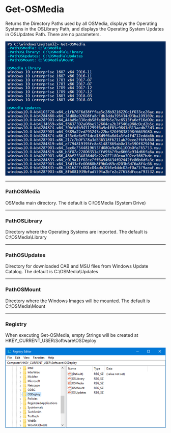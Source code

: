 # Get-OSMedia

Returns the Directory Paths used by all OSMedia, displays the Operating Systems in the OSLibrary Path, and displays the Operating System Updates in OSUpdates Path.  There are no parameters.

![](/assets/2018-06-24_22-38-13.png)

---

### PathOSMedia

OSMedia main directory.  The default is C:\OSMedia \(System Drive\)

---

### PathOSLibrary

Directory where the Operating Systems are imported.  The default is C:\OSMedia\Library

---

### PathOSUpdates

Directory for downloaded CAB and MSU files from Windows Update Catalog.  The default is C:\OSMedia\Updates

---

### PathOSMount

Directory where the Windows Images will be mounted.  The default is C:\OSMedia\Mount

---

### Registry

When executing Get-OSMedia, empty Strings will be created at HKEY\_CURRENT\_USER\Software\OSDeploy

![](/assets/2018-06-22_12-38-17.png)


